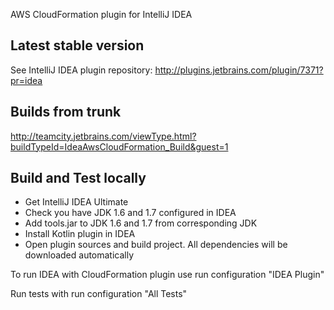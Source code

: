 AWS CloudFormation plugin for IntelliJ IDEA

Latest stable version
---------------------

See IntelliJ IDEA plugin repository:
http://plugins.jetbrains.com/plugin/7371?pr=idea

Builds from trunk
-----------------

http://teamcity.jetbrains.com/viewType.html?buildTypeId=IdeaAwsCloudFormation_Build&guest=1

Build and Test locally
----------------------

 * Get IntelliJ IDEA Ultimate
 * Check you have JDK 1.6 and 1.7 configured in IDEA
 * Add tools.jar to JDK 1.6 and 1.7 from corresponding JDK
 * Install Kotlin plugin in IDEA
 * Open plugin sources and build project. All dependencies will be downloaded automatically
 
To run IDEA with CloudFormation plugin use run configuration "IDEA Plugin"

Run tests with run configuration "All Tests"
